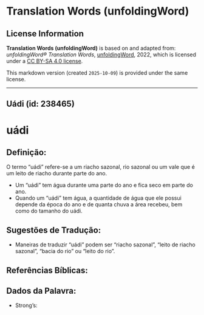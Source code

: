 # Translation Words (unfoldingWord)

## License Information

**Translation Words (unfoldingWord)** is based on and adapted from: _unfoldingWord® Translation Words_, [unfoldingWord](https://unfoldingword.org/utw), 2022, which is licensed under a [CC BY-SA 4.0 license](https://creativecommons.org/licenses/by-sa/4.0/legalcode.en).

This markdown version (created `2025-10-09`) is provided under the same license.



--------------------------------

## Uádi (id: 238465)

uádi
====

Definição:
----------

O termo “uádi” refere\-se a um riacho sazonal, rio sazonal ou um vale que é um leito de riacho durante parte do ano.

* Um “uádi” tem água durante uma parte do ano e fica seco em parte do ano.
* Quando um “uádi” tem água, a quantidade de água que ele possui depende da época do ano e de quanta chuva a área recebeu, bem como do tamanho do uádi.

Sugestões de Tradução:
----------------------

* Maneiras de traduzir “uádi” podem ser “riacho sazonal”, “leito de riacho sazonal”, “bacia do rio” ou “leito do rio”.

Referências Bíblicas:
---------------------

Dados da Palavra:
-----------------

* Strong’s:



